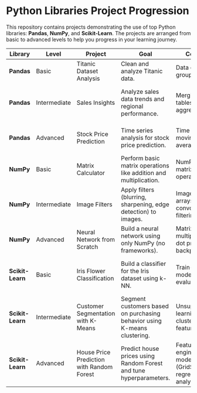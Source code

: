 # Python Libraries Project Progression

This repository contains projects demonstrating the use of top Python libraries: **Pandas**, **NumPy**, and **Scikit-Learn**. The projects are arranged from basic to advanced levels to help you progress in your learning journey.

| **Library**      | **Level**     | **Project**                                | **Goal**                                                                 | **Concepts**                                                         | **Dataset**                          | **Skills**                                           |
|------------------|---------------|--------------------------------------------|-------------------------------------------------------------------------|----------------------------------------------------------------------|--------------------------------------|------------------------------------------------------|
| **Pandas**       | Basic         | Titanic Dataset Analysis                   | Clean and analyze Titanic data.                                          | Data cleaning, grouping, EDA                                          | [Kaggle Titanic Dataset](https://www.kaggle.com/c/titanic) | DataFrames, NaNs, visualization                       |
| **Pandas**       | Intermediate  | Sales Insights                             | Analyze sales data trends and regional performance.                      | Merging, pivot tables, aggregating                                    | Sales Data (Kaggle Datasets)         | Merging DataFrames, pivot tables, advanced grouping   |
| **Pandas**       | Advanced      | Stock Price Prediction                     | Time series analysis for stock price prediction.                         | Time series, moving averages, trends                                  | Yahoo Finance Data                   | Rolling windows, trend analysis, time series          |
| **NumPy**        | Basic         | Matrix Calculator                          | Perform basic matrix operations like addition and multiplication.        | NumPy arrays, matrix operations                                       | N/A                                  | Array manipulation, matrix operations                 |
| **NumPy**        | Intermediate  | Image Filters                              | Apply filters (blurring, sharpening, edge detection) to images.          | Image as NumPy arrays, convolution, filtering                         | Any image dataset (e.g., OpenCV)     | Array manipulation, convolution, image processing     |
| **NumPy**        | Advanced      | Neural Network from Scratch                | Build a neural network using only NumPy (no frameworks).                 | Matrix multiplication, dot products, backpropagation                  | N/A                                  | Neural network, optimization, deep matrix operations  |
| **Scikit-Learn** | Basic         | Iris Flower Classification                 | Build a classifier for the Iris dataset using k-NN.                      | Train-test split, model fitting, evaluation                           | [Iris Dataset](https://archive.ics.uci.edu/ml/datasets/iris) | Classification, confusion matrix, accuracy evaluation |
| **Scikit-Learn** | Intermediate  | Customer Segmentation with K-Means          | Segment customers based on purchasing behavior using K-means clustering. | Unsupervised learning, clustering, feature scaling                    | Customer Segmentation (Kaggle)       | Clustering, scaling, inertia, silhouette scores       |
| **Scikit-Learn** | Advanced      | House Price Prediction with Random Forest   | Predict house prices using Random Forest and tune hyperparameters.       | Feature engineering, model tuning (GridSearchCV), regression analysis | [House Prices Dataset](https://www.kaggle.com/c/house-prices-advanced-regression-techniques) | Regression, hyperparameter tuning, R², MSE evaluation |


